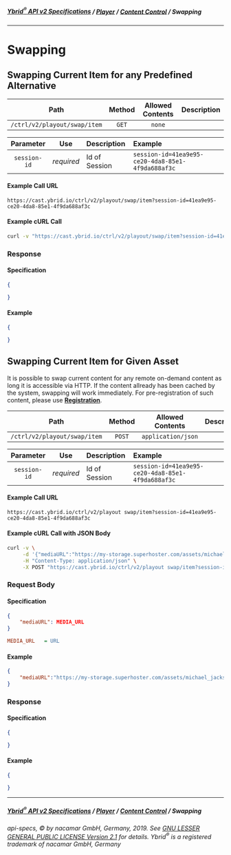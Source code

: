 ##### [**Ybrid<sup>®</sup> API v2 Specifications**](../../) / [**Player**](../) / [**Content Control**](./) / Swapping
---

# Swapping

## Swapping Current Item for any Predefined Alternative

Path | Method | Allowed Contents | Description
------------- | :-------------: | :-------------: | :-------------:
`/ctrl/v2/playout/swap/item` | `GET` | `none` | 
  
Parameter | Use | Description | Example
:-------------: | :-------------: | :------------- | :------------- 
`session-id` | *required* | Id of Session | `session-id=41ea9e95-ce20-4da8-85e1-4f9da688af3c`

#### Example Call URL
```text
https://cast.ybrid.io/ctrl/v2/playout/swap/item?session-id=41ea9e95-ce20-4da8-85e1-4f9da688af3c
```

#### Example cURL Call
```bash
curl -v "https://cast.ybrid.io/ctrl/v2/playout/swap/item?session-id=41ea9e95-ce20-4da8-85e1-4f9da688af3c"
```

### Response
#### Specification
```json
{

}
```
#### Example
```json
{

}
```


## Swapping Current Item for Given Asset

It is possible to swap current content for any remote on-demand content as long it is accessible via HTTP. If 
the content allready has been cached by the system, swapping will work immediately. For pre-registration of 
such content, please use [**Registration**](/v2/backend/media-asset-management/registration.md).

Path | Method | Allowed Contents | Description
------------- | :-------------: | :-------------: | :-------------:
`/ctrl/v2/playout/swap/item` | `POST` | `application/json` | 
  
Parameter | Use | Description | Example
:-------------: | :-------------: | :------------- | :------------- 
`session-id` | *required* | Id of Session | `session-id=41ea9e95-ce20-4da8-85e1-4f9da688af3c`

#### Example Call URL
```text
https://cast.ybrid.io/ctrl/v2/playout swap/item?session-id=41ea9e95-ce20-4da8-85e1-4f9da688af3c
```

#### Example cURL Call with JSON Body
```bash
curl -v \
     -d '{"mediaURL":"https://my-storage.superhoster.com/assets/michael_jackson-thriller.mp3"}' \
     -H "Content-Type: application/json" \
     -X POST "https://cast.ybrid.io/ctrl/v2/playout swap/item?session-id=41ea9e95-ce20-4da8-85e1-4f9da688af3c"
```

### Request Body
#### Specification
```json
{
    "mediaURL": MEDIA_URL
}
```
```ini
MEDIA_URL   = URL
```

#### Example
```json
{
    "mediaURL":"https://my-storage.superhoster.com/assets/michael_jackson-thriller.mp3"
}
```

### Response
#### Specification
```json
{

}
```
#### Example
```json
{

}
```

---
##### [**Ybrid<sup>®</sup> API v2 Specifications**](../../) / [**Player**](../) / [**Content Control**](./) / Swapping
###### api-specs, © by nacamar GmbH, Germany, 2019. See [GNU LESSER GENERAL PUBLIC LICENSE Version 2.1](/LICENSE) for details. Ybrid<sup>®</sup> is a registered trademark of nacamar GmbH, Germany 
